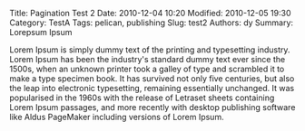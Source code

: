Title: Pagination Test 2
Date: 2010-12-04 10:20
Modified: 2010-12-05 19:30
Category: TestA
Tags: pelican, publishing
Slug: test2
Authors: dy
Summary: Lorepsum Ipsum

Lorem Ipsum is simply dummy text of the printing and typesetting industry. Lorem Ipsum has been the industry's standard dummy text ever since the 1500s, when an unknown printer took a galley of type and scrambled it to make a type specimen book. It has survived not only five centuries, but also the leap into electronic typesetting, remaining essentially unchanged. It was popularised in the 1960s with the release of Letraset sheets containing Lorem Ipsum passages, and more recently with desktop publishing software like Aldus PageMaker including versions of Lorem Ipsum.